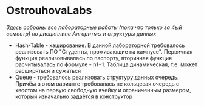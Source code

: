 # OstrouhovaLabs
_Здесь собраны все лабораторные работы (пока что только за 4ый семестр) по дисциплине Алгоритмы и структуры данных_
* Hash-Table - хэширование. В данной лабораторной требовалось реализовать ПО "Студенты, 
проживающие на кампусе". Первичная функция реализовывалась по паспорту, вторичная функция расчитывалась по формуле - h1+1. Таблица динамическая, 
т.е. может расширяться и сужаться
* Queue - требовалось реализовать структуру данных очередь. Причём в этом варианте требовалась не кольцевая очередь с хвостом на первую свободную ячейку и ограниченным размером, который изначально задаётся в конструктор
